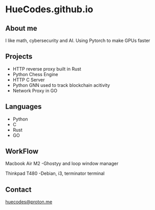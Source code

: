 # HueCodes.github.io


## About me
I like math, cybersecurity and AI. Using Pytorch to make GPUs faster 

## Projects
- HTTP reverse proxy built in Rust
- Python Chess Engine 
- HTTP C Server 
- Python GNN used to track blockchain acitivity 
- Network Proxy in GO 

## Languages
- Python
- C
- Rust
- GO

## WorkFlow
Macbook Air M2
-Ghostyy and loop window manager 

Thinkpad T480
-Debian, i3, terminator terminal


## Contact
huecodes@proton.me
